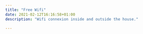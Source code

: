 ```yaml
---
title: "Free Wifi"
date: 2021-02-12T16:16:58+01:00
description: "Wifi connexion inside and outside the house."

---
```


